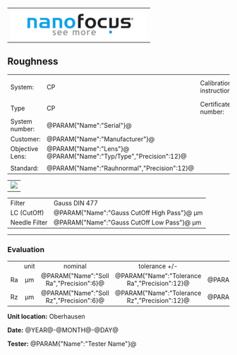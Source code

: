 <!--   EvalAlgoName=NF_NED_MScan_Abnahme_Rauheit_PS -->


||
|-:|
|![](logo.png)|


## Roughness 

 


|||||
|-|-|-|-|
|System: |  CP |Calibration instruction:| VDI/VDE 2655 Part 1.2|
|Type|   CP| Certificate number: |600410-44854376|
|System number:| @PARAM{"Name":"Serial"}@|||
|Customer:| @PARAM{"Name":"Manufacturer"}@|||
|Objective Lens: |@PARAM{"Name":"Lens"}@  @PARAM{"Name":"Typ/Type","Precision":12}@ |||
| |  |||
|Standard: |@PARAM{"Name":"Rauhnormal","Precision":12}@|||

 

 

|| 
|:-:|
|![](Roughness_PS.svg)|
 


|||
|:-|:-|
|Filter|Gauss DIN 477|
|LC (CutOff) | @PARAM{"Name":"Gauss CutOff High Pass"}@ µm|
|Needle Filter |@PARAM{"Name":"Gauss CutOff Low Pass"}@ µm| 

--- 

### Evaluation
||||||||
|:-:|:-:|:-:|:-:|:-:|:-:|:-:|
| |unit   |nominal   | tolerance  +/- | actual | status|
| Ra   | µm | @PARAM{"Name":"Soll Ra","Precision":6}@ |    @PARAM{"Name":"Tolerance Ra","Precision":12}@|  @PARAM{"Name":"Ra","Precision":3}@ | <span id="controlRa"></span>|
| Rz   | µm| @PARAM{"Name":"Soll Rz","Precision":6}@  |    @PARAM{"Name":"Tolerance Rz","Precision":12}@ |  @PARAM{"Name":"Rz","Precision":3}@ | <span id="controlRz"> </span>|
 
 

__Unit location:__ Oberhausen

__Date:__ @YEAR@-@MONTH@-@DAY@ 

__Tester:__ @PARAM{"Name":"Tester Name"}@


 

<div id="sumresults">  </div>

<script>

var PARAM = @PJSON{"Set":0}@;
var TOLERANCE = @PJSON{"Set":2}@;
var META = @MJSON{"Set":0}@;
 

var tolerance = TOLERANCE["Tolerance Ra"].value;
var value = PARAM["Ra"].value;
var nominal =  @PARAM{"Name":"Soll Ra"}@;
var status ="";

if(value < nominal-tolerance || value > nominal+tolerance) 
{
 status = "not Ok";
} 
else
{
status = "Ok";
}

document.getElementById("controlRa").innerHTML = status;


var Result = {"value":0,"nominal":0,"status":"","timestamp":0};

Result["value"] = value ;
Result["nominal"] = nominal ;
Result["status"] = status ;
Result["timestamp"] = Date.now();
sessionStorage.setItem(document.title+"Result_Ra", JSON.stringify(Result));


tolerance = TOLERANCE["Tolerance Rz"].value;
value = PARAM["Rz"].value;
nominal =  @PARAM{"Name":"Soll Rz"}@;
if(value < nominal-tolerance || value > nominal+tolerance) 
{
 status =  "not Ok";
} 
else
{
 status = "Ok";
}

document.getElementById("controlRz").innerHTML = status;


Result["value"] = value ;
Result["nominal"] = nominal ;
Result["status"] = status ;
Result["timestamp"] = Date.now();
sessionStorage.setItem(document.title+"Result_Rz", JSON.stringify(Result));


</script>

 